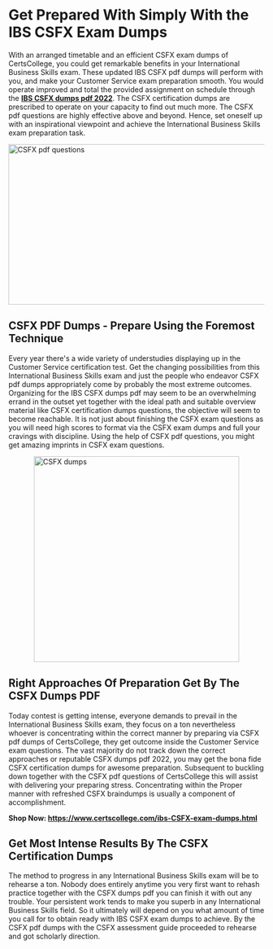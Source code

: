 <h1><strong>Get Prepared With Simply With the IBS CSFX Exam Dumps&nbsp;</strong></h1>
<p><span style="font-weight: 400;">With an arranged timetable and an efficient  CSFX exam dumps of CertsCollege, you could get remarkable benefits in your International Business Skills exam. These updated IBS CSFX pdf dumps will perform with you, and make your Customer Service exam preparation smooth. You would operate improved and total the provided assignment on schedule through the <strong><a href="https://www.certscollege.com/ibs-CSFX-exam-dumps.html">IBS CSFX dumps pdf 2022</a></strong>. The CSFX certification dumps are prescribed to operate on your capacity to find out much more. The  CSFX pdf questions are highly effective above and beyond. Hence, set oneself up with an inspirational viewpoint and achieve the International Business Skills exam preparation task.&nbsp;</span></p>
<p><span style="font-weight: 400;"><img style="display: block; margin-left: auto; margin-right: auto;" src="https://i.ibb.co/CPDK3ps/Yellow-and-Blue-Initiative-Blog-Banner.png" alt="CSFX pdf questions" width="559" height="315" /></span></p>
<h2><strong>CSFX PDF Dumps - Prepare Using the Foremost Technique</strong></h2>
<p><span style="font-weight: 400;">Every year there's a wide variety of understudies displaying up in the Customer Service certification test. Get the changing possibilities from this International Business Skills exam and just the people who endeavor CSFX pdf dumps appropriately come by probably the most extreme outcomes. Organizing for the IBS CSFX dumps pdf may seem to be an overwhelming errand in the outset yet together with the ideal path and suitable overview material like CSFX certification dumps questions, the objective will seem to become reachable. It is not just about finishing the CSFX exam questions as you will need high scores to format via the CSFX exam dumps and full your cravings with discipline. Using the help of CSFX pdf questions, you might get amazing imprints in CSFX exam questions.</span></p>
<p><span style="font-weight: 400;"><a href="https://tinyurl.com/3u2mjemb"><img style="display: block; margin-left: auto; margin-right: auto;" src="https://i.ibb.co/9tMrhdY/Teacher-Appreciation-Invitation.png" alt="CSFX dumps " width="404" height="404" /></a></span></p>
<h2><strong>Right Approaches Of Preparation Get By The CSFX Dumps PDF</strong></h2>
<p><span style="font-weight: 400;">Today contest is getting intense, everyone demands to prevail in the International Business Skills exam, they focus on a ton nevertheless whoever is concentrating within the correct manner by preparing via CSFX pdf dumps of CertsCollege, they get outcome inside the Customer Service exam questions. The vast majority do not track down the correct approaches or reputable CSFX dumps pdf 2022, you may get the bona fide CSFX certification dumps for awesome preparation. Subsequent to buckling down together with the  CSFX pdf questions of CertsCollege this will assist with delivering your preparing stress. Concentrating within the Proper manner with refreshed CSFX braindumps is usually a component of accomplishment.</span></p>
<p><span style="font-weight: 400;"><strong>Shop Now: <a href="https://www.certscollege.com/ibs-CSFX-exam-dumps.html">https://www.certscollege.com/ibs-CSFX-exam-dumps.html</a></strong></span></p>
<h2><strong>Get Most Intense Results By The CSFX Certification Dumps</strong></h2>
<p><span style="font-weight: 400;">The method to progress in any International Business Skills exam will be to rehearse a ton. Nobody does entirely anytime you very first want to rehash practice together with the CSFX dumps pdf you can finish it with out any trouble. Your persistent work tends to make you superb in any International Business Skills field. So it ultimately will depend on you what amount of time you call for to obtain ready with IBS CSFX exam dumps to achieve. By the CSFX pdf dumps with the CSFX assessment guide proceeded to rehearse and got scholarly direction.</span></p>
